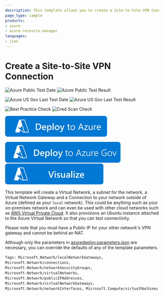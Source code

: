 ```yaml
---
description: This template allows you to create a Site-to-Site VPN Connection using Virtual Network Gateways
page_type: sample
products:
- azure
- azure-resource-manager
languages:
- json
---
```

# Create a Site-to-Site VPN Connection

![Azure Public Test Date](https://azurequickstartsservice.blob.core.windows.net/badges/quickstarts/microsoft.network/site-to-site-vpn/PublicLastTestDate.svg)
![Azure Public Test Result](https://azurequickstartsservice.blob.core.windows.net/badges/quickstarts/microsoft.network/site-to-site-vpn/PublicDeployment.svg)

![Azure US Gov Last Test Date](https://azurequickstartsservice.blob.core.windows.net/badges/quickstarts/microsoft.network/site-to-site-vpn/FairfaxLastTestDate.svg)
![Azure US Gov Last Test Result](https://azurequickstartsservice.blob.core.windows.net/badges/quickstarts/microsoft.network/site-to-site-vpn/FairfaxDeployment.svg)

![Best Practice Check](https://azurequickstartsservice.blob.core.windows.net/badges/quickstarts/microsoft.network/site-to-site-vpn/BestPracticeResult.svg)
![Cred Scan Check](https://azurequickstartsservice.blob.core.windows.net/badges/quickstarts/microsoft.network/site-to-site-vpn/CredScanResult.svg)

[![Deploy To Azure](https://raw.githubusercontent.com/Azure/azure-quickstart-templates/master/1-CONTRIBUTION-GUIDE/images/deploytoazure.svg?sanitize=true)](https://portal.azure.com/#create/Microsoft.Template/uri/https%3A%2F%2Fraw.githubusercontent.com%2FAzure%2Fazure-quickstart-templates%2Fmaster%2Fquickstarts%2Fmicrosoft.network%2Fsite-to-site-vpn%2Fazuredeploy.json)

[![Deploy To Azure US Gov](https://raw.githubusercontent.com/Azure/azure-quickstart-templates/master/1-CONTRIBUTION-GUIDE/images/deploytoazuregov.svg?sanitize=true)](https://portal.azure.us/#create/Microsoft.Template/uri/https%3A%2F%2Fraw.githubusercontent.com%2FAzure%2Fazure-quickstart-templates%2Fmaster%2Fquickstarts%2Fmicrosoft.network%2Fsite-to-site-vpn%2Fazuredeploy.json)
[![Visualize](https://raw.githubusercontent.com/Azure/azure-quickstart-templates/master/1-CONTRIBUTION-GUIDE/images/visualizebutton.svg?sanitize=true)](http://armviz.io/#/?load=https%3A%2F%2Fraw.githubusercontent.com%2FAzure%2Fazure-quickstart-templates%2Fmaster%2Fquickstarts%2Fmicrosoft.network%2Fsite-to-site-vpn%2Fazuredeploy.json)

This template will create a Virtual Network, a subnet for the network, a Virtual Network Gateway and a Connection to your network outside of Azure (defined as your `local` network). This could be anything such as your on-premises network and can even be used with other cloud networks such as [AWS Virtual Private Cloud](https://github.com/sedouard/aws-vpc-to-azure-vnet). It also provisions an Ubuntu instance attached to the Azure Virtual Network so that you can test connectivity.

Please note that you must have a Public IP for your other network's VPN gateway and cannot be behind an NAT.

Although only the parameters in [azuredeploy.parameters.json](./azuredeploy.parameters.json) are necessary, you can override the defaults of any of the template parameters.

`Tags: Microsoft.Network/localNetworkGateways, Microsoft.Network/connections, Microsoft.Network/networkSecurityGroups, Microsoft.Network/virtualNetworks, Microsoft.Network/publicIPAddresses, Microsoft.Network/virtualNetworkGateways, Microsoft.Network/networkInterfaces, Microsoft.Compute/virtualMachines`
